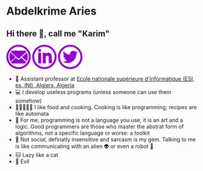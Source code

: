# Abdelkrime Aries
## Hi there 👋, call me "Karim"
<a href="mailto:kariminfo0@gmail.com" target="_blank">![mail](assets/mail.png)</a>
<a href="https://www.linkedin.com/in/karies/" target="_blank">![linkedin](assets/linkedin.png)</a>
<a href="https://twitter.com/kariminf" target="_blank">![twitter](assets/twitter.png)</a>

- 📖 Assistant professor at <a href="https://www.esi.dz/" target="_blank">Ecole nationale supérieure d'informatique (ESI, ex. INI), Algiers, Algeria</a>
- 💻 I develop useless programs (unless someone can use them somehow)
- 🍔🌮🍙🍝🍰 I like food and cooking. Cooking is like programming; recipes are like automata
- 🎯 For me, programming is not a language you use; it is an art and a logic. Good programmers are those who master the abstrat form of algorithms, not a specific language or worse: a toolkit
- 👥 Not social, definatly insensitive and sarcasm is my gem. Talking to me is like communicating with an alien 👽 or even a robot 🤖
- 🐱 Lazy like a cat
- 👿 Evil 
